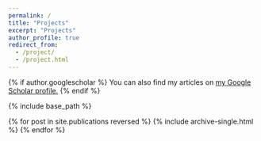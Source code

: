 ```yaml
---
permalink: /
title: "Projects"
excerpt: "Projects"
author_profile: true
redirect_from: 
  - /project/
  - /project.html
---
```



{% if author.googlescholar %}
  You can also find my articles on <u><a href="{{author.googlescholar}}">my Google Scholar profile</a>.</u>
{% endif %}

{% include base_path %}

{% for post in site.publications reversed %}
  {% include archive-single.html %}
{% endfor %}
